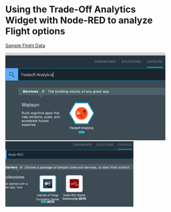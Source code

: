 # Using the Trade-Off Analytics Widget with Node-RED to analyze Flight options

[Sample Flight Data](https://raw.githubusercontent.com/chriwill/interconnect2016/master/flightstradeoffanalytics/data/flightdata.json)

<img src="images/Bluemix_Catalog_Tradeoff_Analytics.png" width="500">

<img src="images/Bluemix_Catalog_Node_RED.png" width="400">


